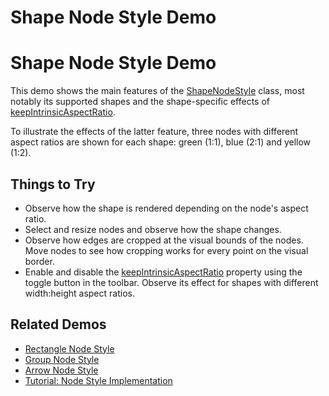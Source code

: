 <!--
 //////////////////////////////////////////////////////////////////////////////
 // @license
 // This file is part of yFiles for HTML 2.6.
 // Use is subject to license terms.
 //
 // Copyright (c) 2000-2023 by yWorks GmbH, Vor dem Kreuzberg 28,
 // 72070 Tuebingen, Germany. All rights reserved.
 //
 //////////////////////////////////////////////////////////////////////////////
-->
# Shape Node Style Demo

# Shape Node Style Demo

This demo shows the main features of the [ShapeNodeStyle](https://docs.yworks.com/yfileshtml/#/api/ShapeNodeStyle) class, most notably its supported shapes and the shape-specific effects of [keepIntrinsicAspectRatio](https://docs.yworks.com/yfileshtml/#/api/ShapeNodeStyle#keepIntrinsicAspectRatio).

To illustrate the effects of the latter feature, three nodes with different aspect ratios are shown for each shape: green (1:1), blue (2:1) and yellow (1:2).

## Things to Try

- Observe how the shape is rendered depending on the node's aspect ratio.
- Select and resize nodes and observe how the shape changes.
- Observe how edges are cropped at the visual bounds of the nodes. Move nodes to see how cropping works for every point on the visual border.
- Enable and disable the [keepIntrinsicAspectRatio](https://docs.yworks.com/yfileshtml/#/api/ShapeNodeStyle#keepIntrinsicAspectRatio) property using the toggle button in the toolbar. Observe its effect for shapes with different width:height aspect ratios.

## Related Demos

- [Rectangle Node Style](../rectangle-node-style/index.html)
- [Group Node Style](../group-node-style/index.html)
- [Arrow Node Style](../arrow-node-style/index.html)
- [Tutorial: Node Style Implementation](../../tutorial-style-implementation-node/01-create-a-rectangle/index.html)
